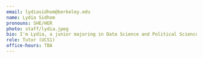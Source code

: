 ```yaml
---
email: lydiasidhom@berkeley.edu
name: Lydia Sidhom
pronouns: SHE/HER
photo: staff/lydia.jpeg
bio: I'm Lydia, a junior majoring in Data Science and Political Science. I'm a big fan of reading, baking, traveling, and, most of all, Data 8!
role: Tutor (UCS1)
office-hours: TBA
---
```

